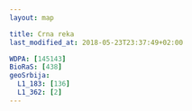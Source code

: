 ```yaml
---
layout: map

title: Crna reka
last_modified_at: 2018-05-23T23:37:49+02:00

WDPA: [145143]
BioRaS: [438]
geoSrbija:
  L1_183: [136]
  L1_362: [2]
---
```


